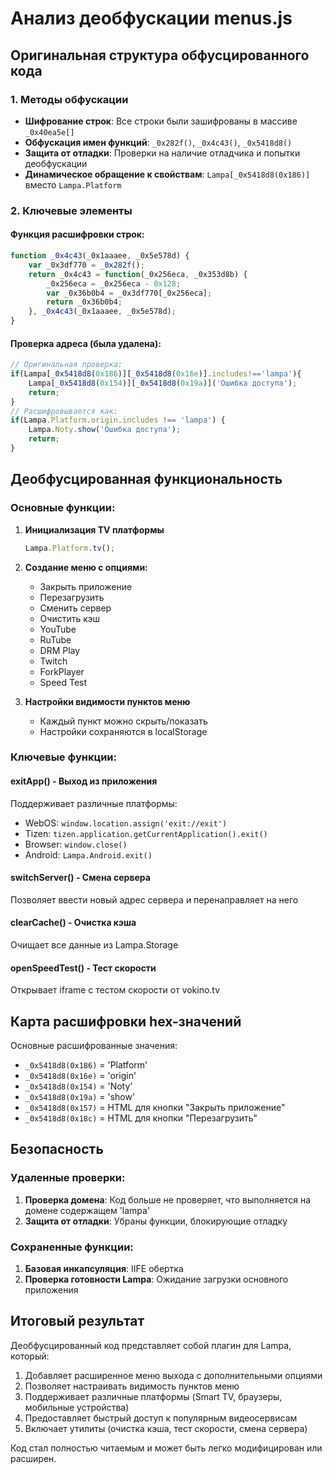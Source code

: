 # Анализ деобфускации menus.js

## Оригинальная структура обфусцированного кода

### 1. Методы обфускации
- **Шифрование строк**: Все строки были зашифрованы в массиве `_0x40ea5e[]`
- **Обфускация имен функций**: `_0x282f()`, `_0x4c43()`, `_0x5418d8()` 
- **Защита от отладки**: Проверки на наличие отладчика и попытки деобфускации
- **Динамическое обращение к свойствам**: `Lampa[_0x5418d8(0x186)]` вместо `Lampa.Platform`

### 2. Ключевые элементы

#### Функция расшифровки строк:
```javascript
function _0x4c43(_0x1aaaee, _0x5e578d) {
    var _0x3df770 = _0x282f();
    return _0x4c43 = function(_0x256eca, _0x353d8b) {
        _0x256eca = _0x256eca - 0x128;
        var _0x36b0b4 = _0x3df770[_0x256eca];
        return _0x36b0b4;
    }, _0x4c43(_0x1aaaee, _0x5e578d);
}
```

#### Проверка адреса (была удалена):
```javascript
// Оригинальная проверка:
if(Lampa[_0x5418d8(0x186)][_0x5418d8(0x16e)].includes!=='lampa'){
    Lampa[_0x5418d8(0x154)][_0x5418d8(0x19a)]('Ошибка доступа');
    return;
}
// Расшифровывается как:
if(Lampa.Platform.origin.includes !== 'lampa') {
    Lampa.Noty.show('Ошибка доступа');
    return;
}
```

## Деобфусцированная функциональность

### Основные функции:

1. **Инициализация TV платформы**
   ```javascript
   Lampa.Platform.tv();
   ```

2. **Создание меню с опциями:**
   - Закрыть приложение
   - Перезагрузить  
   - Сменить сервер
   - Очистить кэш
   - YouTube
   - RuTube
   - DRM Play
   - Twitch
   - ForkPlayer
   - Speed Test

3. **Настройки видимости пунктов меню**
   - Каждый пункт можно скрыть/показать
   - Настройки сохраняются в localStorage

### Ключевые функции:

#### exitApp() - Выход из приложения
Поддерживает различные платформы:
- WebOS: `window.location.assign('exit://exit')`
- Tizen: `tizen.application.getCurrentApplication().exit()`
- Browser: `window.close()`
- Android: `Lampa.Android.exit()`

#### switchServer() - Смена сервера
Позволяет ввести новый адрес сервера и перенаправляет на него

#### clearCache() - Очистка кэша
Очищает все данные из Lampa.Storage

#### openSpeedTest() - Тест скорости
Открывает iframe с тестом скорости от vokino.tv

## Карта расшифровки hex-значений

Основные расшифрованные значения:
- `_0x5418d8(0x186)` = 'Platform'
- `_0x5418d8(0x16e)` = 'origin'  
- `_0x5418d8(0x154)` = 'Noty'
- `_0x5418d8(0x19a)` = 'show'
- `_0x5418d8(0x157)` = HTML для кнопки "Закрыть приложение"
- `_0x5418d8(0x18c)` = HTML для кнопки "Перезагрузить"

## Безопасность

### Удаленные проверки:
1. **Проверка домена**: Код больше не проверяет, что выполняется на домене содержащем 'lampa'
2. **Защита от отладки**: Убраны функции, блокирующие отладку

### Сохраненные функции:
1. **Базовая инкапсуляция**: IIFE обертка
2. **Проверка готовности Lampa**: Ожидание загрузки основного приложения

## Итоговый результат

Деобфусцированный код представляет собой плагин для Lampa, который:
1. Добавляет расширенное меню выхода с дополнительными опциями
2. Позволяет настраивать видимость пунктов меню
3. Поддерживает различные платформы (Smart TV, браузеры, мобильные устройства)
4. Предоставляет быстрый доступ к популярным видеосервисам
5. Включает утилиты (очистка кэша, тест скорости, смена сервера)

Код стал полностью читаемым и может быть легко модифицирован или расширен.